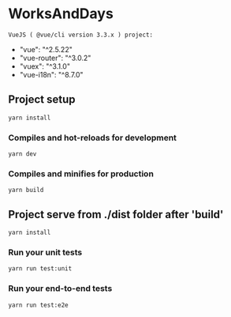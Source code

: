 # WorksAndDays
```
VueJS ( @vue/cli version 3.3.x ) project:
```
+ "vue": "^2.5.22"
+ "vue-router": "^3.0.2"
+ "vuex": "^3.1.0"
+ "vue-i18n": "^8.7.0"

## Project setup
```
yarn install
```

### Compiles and hot-reloads for development
```
yarn dev
```

### Compiles and minifies for production
```
yarn build
```
## Project serve from ./dist folder after 'build'
```
yarn install
```
### Run your unit tests
```
yarn run test:unit
```

### Run your end-to-end tests
```
yarn run test:e2e
```

